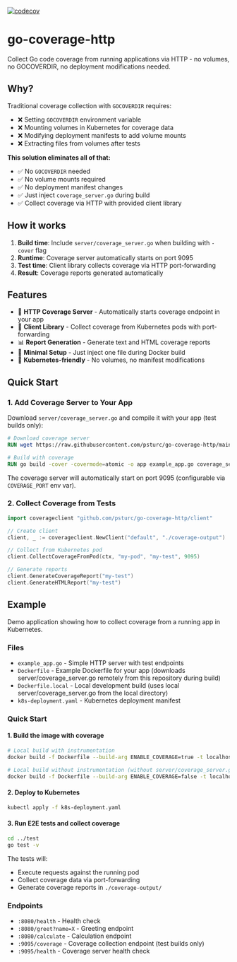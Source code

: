 [![codecov](https://codecov.io/gh/psturc/go-coverage-http/branch/main/graph/badge.svg)](https://codecov.io/gh/psturc/go-coverage-http)
# go-coverage-http

Collect Go code coverage from running applications via HTTP - no volumes, no GOCOVERDIR, no deployment modifications needed.

## Why?

Traditional coverage collection with `GOCOVERDIR` requires:
- ❌ Setting `GOCOVERDIR` environment variable
- ❌ Mounting volumes in Kubernetes for coverage data
- ❌ Modifying deployment manifests to add volume mounts
- ❌ Extracting files from volumes after tests

**This solution eliminates all of that:**
- ✅ No `GOCOVERDIR` needed
- ✅ No volume mounts required
- ✅ No deployment manifest changes
- ✅ Just inject `coverage_server.go` during build
- ✅ Collect coverage via HTTP with provided client library

## How it works

1. **Build time**: Include `server/coverage_server.go` when building with `-cover` flag
2. **Runtime**: Coverage server automatically starts on port 9095
3. **Test time**: Client library collects coverage via HTTP port-forwarding
4. **Result**: Coverage reports generated automatically

## Features

- 🚀 **HTTP Coverage Server** - Automatically starts coverage endpoint in your app
- 🔌 **Client Library** - Collect coverage from Kubernetes pods with port-forwarding
- 📊 **Report Generation** - Generate text and HTML coverage reports
- 🎯 **Minimal Setup** - Just inject one file during Docker build
- 🐳 **Kubernetes-friendly** - No volumes, no manifest modifications

## Quick Start

### 1. Add Coverage Server to Your App

Download `server/coverage_server.go` and compile it with your app (test builds only):

```dockerfile
# Download coverage server
RUN wget https://raw.githubusercontent.com/psturc/go-coverage-http/main/server/coverage_server.go

# Build with coverage
RUN go build -cover -covermode=atomic -o app example_app.go coverage_server.go
```

The coverage server will automatically start on port 9095 (configurable via `COVERAGE_PORT` env var).

### 2. Collect Coverage from Tests

```go
import coverageclient "github.com/psturc/go-coverage-http/client"

// Create client
client, _ := coverageclient.NewClient("default", "./coverage-output")

// Collect from Kubernetes pod
client.CollectCoverageFromPod(ctx, "my-pod", "my-test", 9095)

// Generate reports
client.GenerateCoverageReport("my-test")
client.GenerateHTMLReport("my-test")
```

## Example

Demo application showing how to collect coverage from a running app in Kubernetes.

### Files

- `example_app.go` - Simple HTTP server with test endpoints
- `Dockerfile` - Example Dockerfile for your app (downloads server/coverage_server.go remotely from this repository during build)
- `Dockerfile.local` - Local development build (uses local server/coverage_server.go from the local directory)
- `k8s-deployment.yaml` - Kubernetes deployment manifest

### Quick Start

#### 1. Build the image with coverage

```bash
# Local build with instrumentation
docker build -f Dockerfile --build-arg ENABLE_COVERAGE=true -t localhost/coverage-http-demo:latest ..

# Local build without instrumentation (without server/coverage_server.go)
docker build -f Dockerfile --build-arg ENABLE_COVERAGE=false -t localhost/coverage-http-demo:latest .
```

#### 2. Deploy to Kubernetes

```bash
kubectl apply -f k8s-deployment.yaml
```

#### 3. Run E2E tests and collect coverage

```bash
cd ../test
go test -v
```

The tests will:
- Execute requests against the running pod
- Collect coverage data via port-forwarding
- Generate coverage reports in `./coverage-output/`

### Endpoints

- `:8080/health` - Health check
- `:8080/greet?name=X` - Greeting endpoint
- `:8080/calculate` - Calculation endpoint
- `:9095/coverage` - Coverage collection endpoint (test builds only)
- `:9095/health` - Coverage server health check